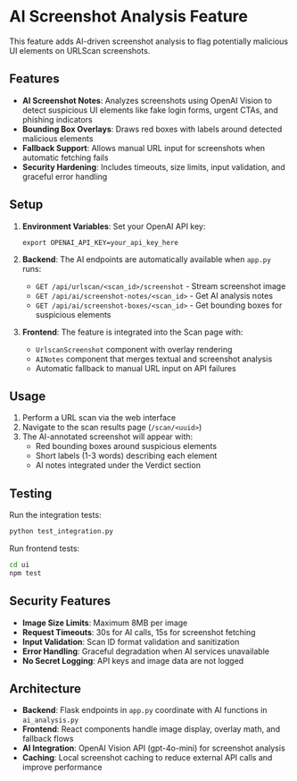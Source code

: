 # AI Screenshot Analysis Feature

This feature adds AI-driven screenshot analysis to flag potentially malicious UI elements on URLScan screenshots.

## Features

- **AI Screenshot Notes**: Analyzes screenshots using OpenAI Vision to detect suspicious UI elements like fake login forms, urgent CTAs, and phishing indicators
- **Bounding Box Overlays**: Draws red boxes with labels around detected malicious elements
- **Fallback Support**: Allows manual URL input for screenshots when automatic fetching fails
- **Security Hardening**: Includes timeouts, size limits, input validation, and graceful error handling

## Setup

1. **Environment Variables**: Set your OpenAI API key:
   ```
   export OPENAI_API_KEY=your_api_key_here
   ```

2. **Backend**: The AI endpoints are automatically available when `app.py` runs:
   - `GET /api/urlscan/<scan_id>/screenshot` - Stream screenshot image
   - `GET /api/ai/screenshot-notes/<scan_id>` - Get AI analysis notes
   - `GET /api/ai/screenshot-boxes/<scan_id>` - Get bounding boxes for suspicious elements

3. **Frontend**: The feature is integrated into the Scan page with:
   - `UrlscanScreenshot` component with overlay rendering
   - `AINotes` component that merges textual and screenshot analysis
   - Automatic fallback to manual URL input on API failures

## Usage

1. Perform a URL scan via the web interface
2. Navigate to the scan results page (`/scan/<uuid>`)
3. The AI-annotated screenshot will appear with:
   - Red bounding boxes around suspicious elements
   - Short labels (1-3 words) describing each element
   - AI notes integrated under the Verdict section

## Testing

Run the integration tests:
```bash
python test_integration.py
```

Run frontend tests:
```bash
cd ui
npm test
```

## Security Features

- **Image Size Limits**: Maximum 8MB per image
- **Request Timeouts**: 30s for AI calls, 15s for screenshot fetching
- **Input Validation**: Scan ID format validation and sanitization
- **Error Handling**: Graceful degradation when AI services unavailable
- **No Secret Logging**: API keys and image data are not logged

## Architecture

- **Backend**: Flask endpoints in `app.py` coordinate with AI functions in `ai_analysis.py`
- **Frontend**: React components handle image display, overlay math, and fallback flows
- **AI Integration**: OpenAI Vision API (gpt-4o-mini) for screenshot analysis
- **Caching**: Local screenshot caching to reduce external API calls and improve performance
